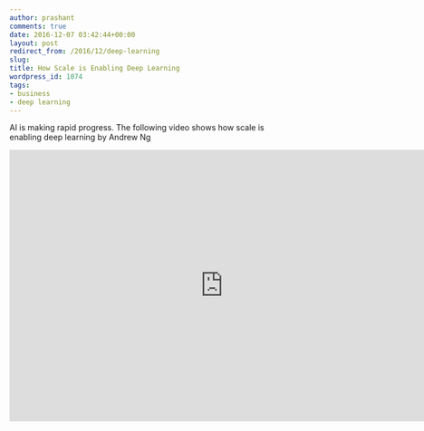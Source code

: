 ```yaml
---
author: prashant
comments: true
date: 2016-12-07 03:42:44+00:00
layout: post
redirect_from: /2016/12/deep-learning
slug:
title: How Scale is Enabling Deep Learning
wordpress_id: 1074
tags:
- business
- deep learning
---
```


AI is making rapid progress. The following video shows how scale is enabling deep learning by Andrew Ng






<iframe width="754" height="480" src="https://www.youtube.com/embed/LcfLo7YP8O4" frameborder="0" allowfullscreen></iframe>






















































